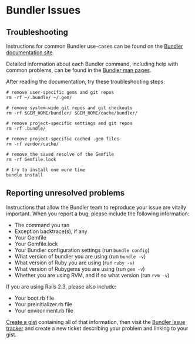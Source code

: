 # Bundler Issues

## Troubleshooting

Instructions for common Bundler use-cases can be found on the [Bundler documentation site](http://gembundler.com/v1.0/).

Detailed information about each Bundler command, including help with common problems, can be found in the [Bundler man pages](http://gembundler.com/man/bundle.1.html).

After reading the documentation, try these troubleshooting steps:

    # remove user-specific gems and git repos
    rm -rf ~/.bundle/ ~/.gem/

    # remove system-wide git repos and git checkouts
    rm -rf $GEM_HOME/bundler/ $GEM_HOME/cache/bundler/

    # remove project-specific settings and git repos
    rm -rf .bundle/

    # remove project-specific cached .gem files
    rm -rf vendor/cache/

    # remove the saved resolve of the Gemfile
    rm -rf Gemfile.lock

    # try to install one more time
    bundle install

## Reporting unresolved problems

Instructions that allow the Bundler team to reproduce your issue are vitally important. When you report a bug, please include the following information:

  - The command you ran
  - Exception backtrace(s), if any
  - Your Gemfile
  - Your Gemfile.lock
  - Your Bundler configuration settings (run `bundle config`)
  - What version of bundler you are using (run `bundle -v`)
  - What version of Ruby you are using (run `ruby -v`)
  - What version of Rubygems you are using (run `gem -v`)
  - Whether you are using RVM, and if so what version (run `rvm -v`)


If you are using Rails 2.3, please also include:

  - Your boot.rb file
  - Your preinitializer.rb file
  - Your environment.rb file

[Create a gist](https://gist.github.com) containing all of that information, then visit the [Bundler issue tracker](https://github.com/carlhuda/bundler) and create a new ticket describing your problem and linking to your gist.
